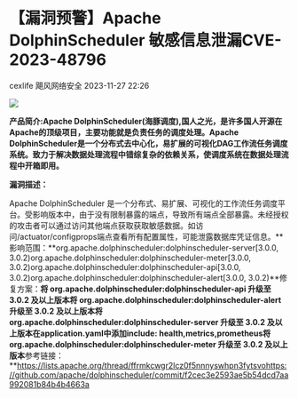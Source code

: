 #  【漏洞预警】Apache DolphinScheduler 敏感信息泄漏CVE-2023-48796   
cexlife  飓风网络安全   2023-11-27 22:26  
  
![](https://mmbiz.qpic.cn/mmbiz_png/ibhQpAia4xu0097dqbray2tXnriaUjYFYBnw9XzeOIMZlFWFgtCsKCjPhOzEWwhX2W3Rmvwornefhwu9icaVGYQ4ow/640?wx_fmt=png&from=appmsg "")  
  
**产品简介:**Apache DolphinScheduler(海豚调度),国人之光，是许多国人开源在Apache的顶级项目，主要功能就是负责任务的调度处理。Apache DolphinScheduler是一个分布式去中心化，易扩展的可视化DAG工作流任务调度系统。致力于解决数据处理流程中错综复杂的依赖关系，使调度系统在数据处理流程中开箱即用。****  
  
**漏洞描述：**  
  
Apache DolphinScheduler 是一个分布式、易扩展、可视化的工作流任务调度平台。受影响版本中，由于没有限制暴露的端点，导致所有端点全部暴露。未经授权的攻击者可以通过访问其他端点获取获取敏感数据。如访问/actuator/configprops端点查看所有配置属性，可能泄露数据库凭证信息。**影响范围：**org.apache.dolphinscheduler:dolphinscheduler-server[3.0.0, 3.0.2)org.apache.dolphinscheduler:dolphinscheduler-meter[3.0.0, 3.0.2)org.apache.dolphinscheduler:dolphinscheduler-api[3.0.0, 3.0.2)org.apache.dolphinscheduler:dolphinscheduler-alert[3.0.0, 3.0.2)**修复方案：**将 org.apache.dolphinscheduler:dolphinscheduler-api 升级至 3.0.2 及以上版本将 org.apache.dolphinscheduler:dolphinscheduler-alert 升级至 3.0.2 及以上版本将 org.apache.dolphinscheduler:dolphinscheduler-server 升级至 3.0.2 及以上版本在application.yaml中添加include: health,metrics,prometheus将 org.apache.dolphinscheduler:dolphinscheduler-meter 升级至 3.0.2 及以上版本**参考链接：**https://lists.apache.org/thread/ffrmkcwgr2lcz0f5nnnyswhpn3fytsvohttps://github.com/apache/dolphinscheduler/commit/f2cec3e2593ae5b54dcd7aa992081b84b4b4663a  
  
